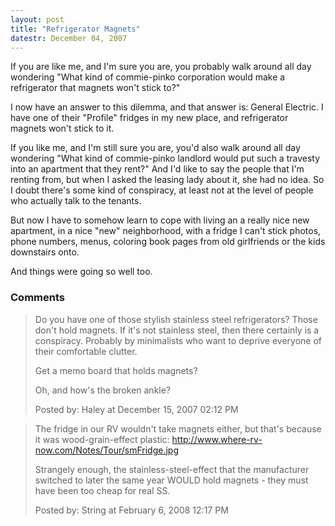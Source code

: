 ```yaml
---
layout: post
title: "Refrigerator Magnets"
datestr: December 04, 2007
---
```


If you are like me, and I'm sure you are, you probably walk around all day wondering "What kind of commie-pinko corporation would make a refrigerator that magnets won't stick to?"

I now have an answer to this dilemma, and that answer is: General Electric.  I have one of their "Profile" fridges in my new place, and refrigerator magnets won't stick to it.

If you like me, and I'm still sure you are, you'd also walk around all day wondering "What kind of commie-pinko landlord would put such a travesty into an apartment that they rent?"  And I'd like to say the people that I'm renting from, but when I asked the leasing lady about it, she had no idea.  So I doubt there's some kind of conspiracy, at least not at the level of people who actually talk to the tenants.

But now I have to somehow learn to cope with living an a really nice new apartment, in a nice "new" neighborhood, with a fridge I can't stick photos, phone numbers, menus, coloring book pages from old girlfriends or the kids downstairs onto.

And things were going so well too.

### Comments

<blockquote>
Do you have one of those stylish stainless steel refrigerators? Those don't hold magnets. If it's not stainless steel, then there certainly is a conspiracy. Probably by minimalists who want to deprive everyone of their comfortable clutter.

Get a memo board that holds magnets?

Oh, and how's the broken ankle?
<div class="post-meta">Posted by: Haley at December 15, 2007 02:12 PM</div> </blockquote>

<blockquote>
The fridge in our RV wouldn't take magnets either, but that's because it was wood-grain-effect plastic: <a href="http://www.where-rv-now.com/Notes/Tour/smFridge.jpg" rel="nofollow">http://www.where-rv-now.com/Notes/Tour/smFridge.jpg</a>

Strangely enough, the stainless-steel-effect that the manufacturer switched to later the same year WOULD hold magnets - they must have been too cheap for real SS.
<div class="post-meta">Posted by: String at February  6, 2008 12:17 PM</div> </blockquote>

